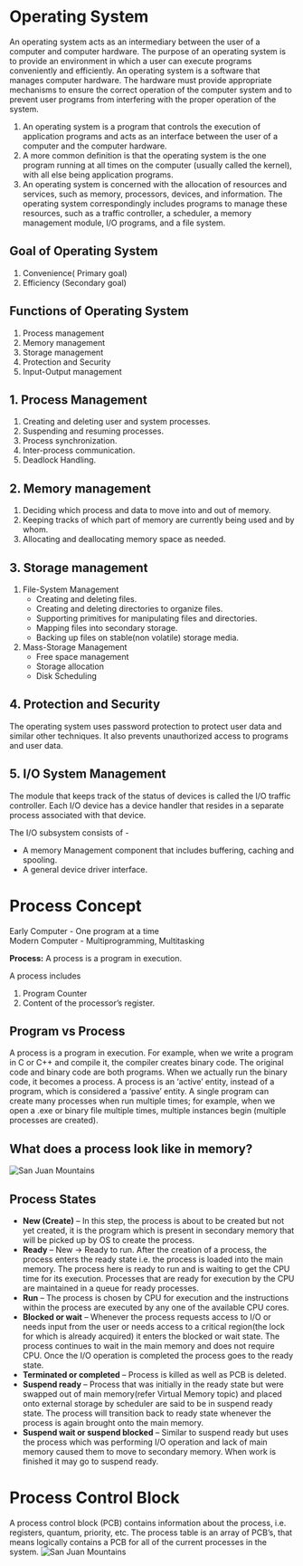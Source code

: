 # Operating System
An operating system acts as an intermediary between the user of a computer and computer hardware. The purpose of an operating system is to provide an environment in which a user can execute programs conveniently and efficiently.
An operating system is a software that manages computer hardware. The hardware must provide appropriate mechanisms to ensure the correct operation of the computer system and to prevent user programs from interfering with the proper operation of the system.
1. An operating system is a program that controls the execution of application programs and acts as an interface between the user of a computer and the computer hardware.
2. A more common definition is that the operating system is the one program running at all times on the computer (usually called the kernel), with all else being application programs.
3. An operating system is concerned with the allocation of resources and services, such as memory, processors, devices, and information. The operating system correspondingly includes programs to manage these resources, such as a traffic controller, a scheduler, a memory management module, I/O programs, and a file system.

## Goal of Operating System
1. Convenience( Primary goal)
2. Efficiency (Secondary goal)

## Functions of Operating System
1. Process management
2. Memory management
3. Storage management
4. Protection and Security
5. Input-Output management

## 1. Process Management
1. Creating and deleting user and system processes.
2. Suspending and resuming processes.
3. Process synchronization.
4. Inter-process communication.
5. Deadlock Handling.

## 2. Memory management
1. Deciding which process and data to move into and out of memory.
2. Keeping tracks of which part of memory are currently being used and by whom.
3. Allocating and deallocating memory space as needed.

## 3. Storage management
1. File-System Management
    - Creating and deleting files.
    - Creating and deleting directories to organize files.
    - Supporting primitives for manipulating files and directories.
    - Mapping files into secondary storage.
    - Backing up files on stable(non volatile) storage media.
2. Mass-Storage Management
    - Free space management
    - Storage allocation
    - Disk Scheduling

## 4. Protection and Security
The operating system uses password protection to protect user data and similar other techniques. It also prevents unauthorized access to programs and user data.

## 5. I/O System Management
The module that keeps track of the status of devices is called the I/O traffic controller. Each I/O device has a device handler that resides in a separate process associated with that device.

The I/O subsystem consists of -

- A memory Management component that includes buffering, caching and spooling.
- A general device driver interface.

# Process Concept
Early Computer - One program at a time<br/>
Modern Computer - Multiprogramming, Multitasking

**Process:** A process is a program in execution.

A process includes
1. Program Counter
2. Content of the processor’s register.

## Program vs Process
A process is a program in execution. For example, when we write a program in C or C++ and compile it, the compiler creates binary code. The original code and binary code are both programs. When we actually run the binary code, it becomes a process.
A process is an ‘active’ entity, instead of a program, which is considered a ‘passive’ entity. A single program can create many processes when run multiple times; for example, when we open a .exe or binary file multiple times, multiple instances begin (multiple processes are created).

## What does a process look like in memory?
![](./assets/processImage.png "San Juan Mountains")

## Process States
- **New (Create)** – In this step, the process is about to be created but not yet created, it is the program which is present in secondary memory that will be picked up by OS to create the process.
- **Ready** – New -> Ready to run. After the creation of a process, the process enters the ready state i.e. the process is loaded into the main memory. The process here is ready to run and is waiting to get the CPU time for its execution. Processes that are ready for execution by the CPU are maintained in a queue for ready processes.
- **Run** – The process is chosen by CPU for execution and the instructions within the process are executed by any one of the available CPU cores.
- **Blocked or wait** – Whenever the process requests access to I/O or needs input from the user or needs access to a critical region(the lock for which is already acquired) it enters the blocked or wait state. The process continues to wait in the main memory and does not require CPU. Once the I/O operation is completed the process goes to the ready state.
- **Terminated or completed** – Process is killed as well as PCB is deleted.
- **Suspend ready** – Process that was initially in the ready state but were swapped out of main memory(refer Virtual Memory topic) and placed onto external storage by scheduler are said to be in suspend ready state. The process will transition back to ready state whenever the process is again brought onto the main memory.
- **Suspend wait or suspend blocked** – Similar to suspend ready but uses the process which was performing I/O operation and lack of main memory caused them to move to secondary memory. When work is finished it may go to suspend ready.

# Process Control Block

A process control block (PCB) contains information about the process, i.e. registers, quantum, priority, etc. The process table is an array of PCB’s, that means logically contains a PCB for all of the current processes in the system.
![](./assets/processControlBlockImage.png "San Juan Mountains")